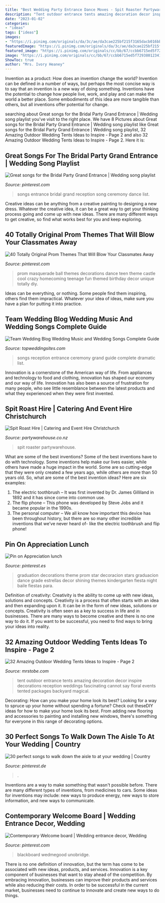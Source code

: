 ```yaml
---
title: "Best Wedding Party Entrance Dance Moves - Spit Roaster Partywarehouse"
description: "Tent outdoor entrance tents amazing decoration decor inspire decorations reception weddings fascinating cannot say floral events tented packages backyard magical"
date: "2023-01-02"
categories:
- "ideas"
tags: ["ideas"]
images:
- "https://i.pinimg.com/originals/da/3c/ae/da3cae225bf215f3165dacb016bb8abf.jpg"
featuredImage: "https://i.pinimg.com/originals/da/3c/ae/da3cae225bf215f3165dacb016bb8abf.jpg"
featured_image: "https://i.pinimg.com/originals/cc/bb/67/ccbb6715ed5f72938012341320b4c864.jpg"
image: "https://i.pinimg.com/originals/cc/bb/67/ccbb6715ed5f72938012341320b4c864.jpg"
ShowToc: true
author: "Mrs. Ivory Heaney"
---
```



Invention as a product: How does an invention change the world?
Invention can be defined in a number of ways, but perhaps the most concise way is to say that an invention is a new way of doing something. Inventions have the potential to change how people live, work, and play and can make the world a better place. Some embodiments of this idea are more tangible than others, but all inventions offer potential for change.

	

		
searching about Great songs for the Bridal Party Grand Entrance | Wedding song playlist you've visit to the right place. We have 8 Pictures about Great songs for the Bridal Party Grand Entrance | Wedding song playlist like Great songs for the Bridal Party Grand Entrance | Wedding song playlist, 32 Amazing Outdoor Wedding Tents Ideas to Inspire - Page 2 and also 32 Amazing Outdoor Wedding Tents Ideas to Inspire - Page 2. Here it is:
		
    
## Great Songs For The Bridal Party Grand Entrance | Wedding Song Playlist

<img loading=lazy src="https://i.pinimg.com/originals/61/d6/45/61d645bb93bd9df125b78eca1e526ec9.jpg" onerror="this.onerror=null;this.src='https://tse3.mm.bing.net/th?id=OIP.OdHeO7k8JoiPFu6lCsJx7gHaLC&amp;pid=15.1';" alt="Great songs for the Bridal Party Grand Entrance | Wedding song playlist">

_Source: pinterest.com_

>songs entrance bridal grand reception song ceremony dance list. 

	

Creative ideas can be anything from a creative painting to designing a new dress. Whatever the creative idea, it can be a great way to get your thinking process going and come up with new ideas. There are many different ways to get creative, so find what works best for you and keep exploring.

    
## 40 Totally Original Prom Themes That Will Blow Your Classmates Away

<img loading=lazy src="https://i.pinimg.com/originals/da/3c/ae/da3cae225bf215f3165dacb016bb8abf.jpg" onerror="this.onerror=null;this.src='https://tse3.mm.bing.net/th?id=OIP.VBvdJalZDZLuyN5zHBGXUwHaDt&amp;pid=15.1';" alt="40 Totally Original Prom Themes That Will Blow Your Classmates Away">

_Source: pinterest.com_

>prom masquerade ball themes decorations dance teen theme castle cool crazy homecoming teenage fun themed birthday decor unique totally diy. 

	

Ideas can be everything, or nothing. Some people find them inspiring, others find them impractical. Whatever your idea of ideas, make sure you have a plan for putting it into practice.

    
## Team Wedding Blog Wedding Music And Wedding Songs Complete Guide

<img loading=lazy src="http://www.topweddingsites.com/wedding-blog/wp-content/uploads/2014/03/50-Songs-for-a-Dramatic-Wedding-Reception-Grand-Entrance-51.jpg" onerror="this.onerror=null;this.src='https://tse2.mm.bing.net/th?id=OIP.w4jlELev6bLUqZeVpKEvawHaLG&amp;pid=15.1';" alt="Team Wedding Blog Wedding Music and Wedding Songs Complete Guide">

_Source: topweddingsites.com_

>songs reception entrance ceremony grand guide complete dramatic list. 

	

Innovation is a cornerstone of the American way of life. From appliances and technology to food and clothing, innovation has shaped our economy and our way of life. Innovation has also been a source of frustration for many people, who see little resemblance between the latest products and what they experienced when they were first invented.

    
## Spit Roast Hire | Catering And Event Hire Christchurch

<img loading=lazy src="https://partywarehouse.co.nz/image/data/product/Spit-Roast-Hire.jpg" onerror="this.onerror=null;this.src='https://tse2.mm.bing.net/th?id=OIP.Cmg_nMbJwsApNgVL1JbS1AHaFj&amp;pid=15.1';" alt="Spit Roast Hire | Catering and Event Hire Christchurch">

_Source: partywarehouse.co.nz_

>spit roaster partywarehouse. 

	

What are some of the best inventions?
Some of the best inventions have to do with technology. Some inventions help make our lives easier, while others have made a huge impact in the world. Some are so cutting-edge that they were only created a few years ago, while others are more than 50 years old. So, what are some of the best invention ideas? Here are six examples: 
1) The electric toothbrush – It was first invented by Dr. James Gilliland in 1892 and it has since come into common use.
2) The flip phone – This phone was developed by Steve Jobs and it became popular in the 1990s.
3) The personal computer – We all know how important this device has been throughout history, but there are so many other incredible inventions that we’ve never heard of- like the electric toothbrush and flip phone!

    
## Pin On Appreciation Lunch

<img loading=lazy src="https://i.pinimg.com/originals/cc/bb/67/ccbb6715ed5f72938012341320b4c864.jpg" onerror="this.onerror=null;this.src='https://tse1.mm.bing.net/th?id=OIP.cJYb3gXtkBeNJUuIg5E-AwHaGg&amp;pid=15.1';" alt="Pin on Appreciation lunch">

_Source: pinterest.es_

>graduation decorations theme prom star decoracion stars graduacion dance grade estrellas decor shining themes kindergarten fiesta night baile fiestas para. 

	

Definition of creativity: Creativity is the ability to come up with new ideas, solutions and concepts.
Creativity is a process that often starts with an idea and then expanding upon it. It can be in the form of new ideas, solutions or concepts. Creativity is often seen as a key to success in life and in businesses. There are many ways to become creative and there is no one way to do it. If you want to be successful, you need to find ways to bring your ideas into reality.

    
## 32 Amazing Outdoor Wedding Tents Ideas To Inspire - Page 2

<img loading=lazy src="http://mrstobe.com/wp-content/uploads/2019/07/Amazing-Outdoor-Wedding-Tents-Ideas-to-Inspire-1287667494935821631.jpg" onerror="this.onerror=null;this.src='https://tse4.mm.bing.net/th?id=OIP.8Hpm_HNFaOQyYVdZHG5nRQHaJQ&amp;pid=15.1';" alt="32 Amazing Outdoor Wedding Tents Ideas to Inspire - Page 2">

_Source: mrstobe.com_

>tent outdoor entrance tents amazing decoration decor inspire decorations reception weddings fascinating cannot say floral events tented packages backyard magical. 

	

Decorating: How can you make your home look its best?
Looking for a way to spruce up your home without spending a fortune? Check out theseDIY ideas for how to make your home look its best. From adding new flooring and accessories to painting and installing new windows, there's something for everyone in this range of decorating options.

    
## 30 Perfect Songs To Walk Down The Aisle To At Your Wedding | Country

<img loading=lazy src="https://i.pinimg.com/originals/29/76/54/297654a0b1133ac835b8d91f635a3323.jpg" onerror="this.onerror=null;this.src='https://tse4.mm.bing.net/th?id=OIP.4LrQf71mzG-AfzG3wXev8AHaQ4&amp;pid=15.1';" alt="30 perfect songs to walk down the aisle to at your wedding | Country">

_Source: pinterest.de_

>. 

	

Inventions are a way to make something that wasn't possible before. There are many different types of inventions, from medicines to cars. Some ideas for inventions may include: new ways to produce energy, new ways to store information, and new ways to communicate.

    
## Contemporary Welcome Board | Wedding Entrance Decor, Wedding

<img loading=lazy src="https://i.pinimg.com/originals/1e/0d/bd/1e0dbdaa43c31c87ee4049b2eeaaf0ec.jpg" onerror="this.onerror=null;this.src='https://tse3.mm.bing.net/th?id=OIP.ARpeD3yVgELqS24qKUWBGgAAAA&amp;pid=15.1';" alt="Contemporary Welcome board | Wedding entrance decor, Wedding">

_Source: pinterest.com_

>blackboard wedmegood unobridge. 

	

There is no one definition of innovation, but the term has come to be associated with new ideas, products, and services. Innovation is a key component of businesses that want to stay ahead of the competition. By embracing innovation, businesses can improve their products and services while also reducing their costs. In order to be successful in the current market, businesses need to continue to innovate and create new ways to do things.

